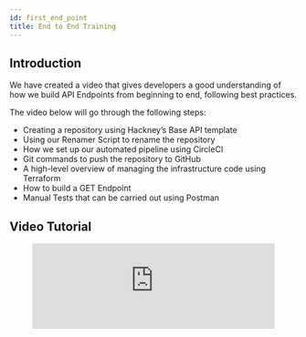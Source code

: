 ```yaml
---
id: first_end_point
title: End to End Training
---
```

## Introduction

We have created a video that gives developers a good understanding of how we build API Endpoints from beginning to end, following best practices. 

The video below will go through the following steps:

- Creating a repository using Hackney’s Base API template
- Using our Renamer Script to rename the repository
- How we set up our automated pipeline using CircleCI 
- Git commands to push the repository to GitHub
- A high-level overview of managing the infrastructure code using Terraform
- How to build a GET Endpoint 
- Manual Tests that can be carried out using Postman 

##  Video Tutorial
 
<figure class="video-container">
  <iframe width="100%" src="https://www.youtube.com/embed/ue2OGXFmoYg" title="YouTube video player" frameborder="0" allow="accelerometer; autoplay; clipboard-write; encrypted-media; gyroscope; picture-in-picture" allowfullscreen></iframe>
</figure>
